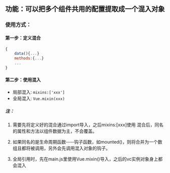 ## 功能：可以把多个组件共用的配置提取成一个混入对象
### 使用方式：
#### 第一步：定义混合
```js
{
    data(){...}
    methods:{...}
    ...
}
```
#### 第二步：使用混入
- 局部混入: `mixins:['xxx']`
- 全局混入: `Vue.mixin(xxx)`



##### 注：
1. 需要先将定义好的混合通过import导入，之后mixins:[xxx]使用
混合后，同名的属性和方法以组件数据为主，不会覆盖。

2. 如果同名的是生命周期函数----钩子函数，如mounted()，则将合并为一个数组且都将被调用，另外会先调用混入对象的钩子。

3. 全局引用时，先在main.js里使用Vue.mixin()导入，之后的vc实例对象身上都会混入

